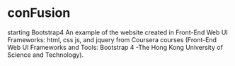 # conFusion
starting Bootstrap4
An example of the website created in Front-End Web UI Frameworks: html, css js, and jquery
from Coursera courses (Front-End Web UI Frameworks and Tools: Bootstrap 4 -The Hong Kong University of Science and Technology).
 
